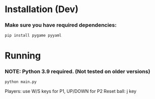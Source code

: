 # Installation (Dev)

### Make sure you have required dependencies:

`pip install pygame pyyaml`

# Running

### NOTE: Python 3.9 required. (Not tested on older versions)

`python main.py`

Players: use W/S keys for P1, UP/DOWN for P2
Reset ball: j key